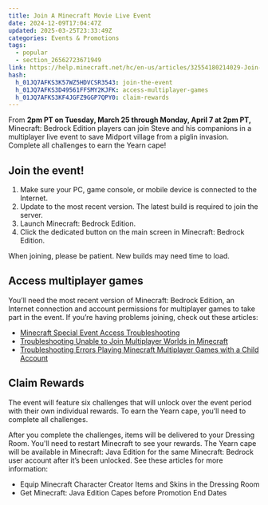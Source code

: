 ```yaml
---
title: Join A Minecraft Movie Live Event
date: 2024-12-09T17:04:47Z
updated: 2025-03-25T23:33:49Z
categories: Events & Promotions
tags:
  - popular
  - section_26562723671949
link: https://help.minecraft.net/hc/en-us/articles/32554180214029-Join-A-Minecraft-Movie-Live-Event
hash:
  h_01JQ7AFKS3K57WZ5HDVCSR3543: join-the-event
  h_01JQ7AFKS3D49561FFSMY2KJFK: access-multiplayer-games
  h_01JQ7AFKS3KF4JGFZ9GGP7QPY0: claim-rewards
---
```


From **2pm PT on Tuesday, March 25 through Monday, April 7 at 2pm PT,** Minecraft: Bedrock Edition players can join Steve and his companions in a multiplayer live event to save Midport village from a piglin invasion. Complete all challenges to earn the Yearn cape! 

## **Join the event!**

1.  Make sure your PC, game console, or mobile device is connected to the Internet.
2.  Update to the most recent version. The latest build is required to join the server.
3.  Launch Minecraft: Bedrock Edition.
4.  Click the dedicated button on the main screen in Minecraft: Bedrock Edition.

When joining, please be patient. New builds may need time to load. 

## **Access multiplayer games**

You’ll need the most recent version of Minecraft: Bedrock Edition, an Internet connection and account permissions for multiplayer games to take part in the event. If you’re having problems joining, check out these articles:

- [Minecraft Special Event Access Troubleshooting](./Minecraft-Special-Event-Access-Troubleshooting.md)
- [Troubleshooting Unable to Join Multiplayer Worlds in Minecraft](../Troubleshoot-Minecraft-Realms/Troubleshooting-Unable-to-Join-Multiplayer-Worlds-in-Minecraft.md)
- [Troubleshooting Errors Playing Minecraft Multiplayer Games with a Child Account](../Account-Settings/Troubleshooting-Errors-Playing-Minecraft-Multiplayer-Games-with-a-Child-Account.md)

## **Claim Rewards**

The event will feature six challenges that will unlock over the event period with their own individual rewards. To earn the Yearn cape, you’ll need to complete all challenges.

After you complete the challenges, items will be delivered to your Dressing Room. You'll need to restart Minecraft to see your rewards. The Yearn cape will be available in Minecraft: Java Edition for the same Minecraft: Bedrock user account after it’s been unlocked. See these articles for more information:

- Equip Minecraft Character Creator Items and Skins in the Dressing Room
- Get Minecraft: Java Edition Capes before Promotion End Dates
